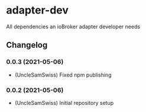 # adapter-dev

All dependencies an ioBroker adapter developer needs

## Changelog

<!--
	Placeholder for the next version (at the beginning of the line):
	### **WORK IN PROGRESS**
-->

### 0.0.3 (2021-05-06)

-   (UncleSamSwiss) Fixed npm publishing

### 0.0.2 (2021-05-06)

-   (UncleSamSwiss) Initial repository setup
